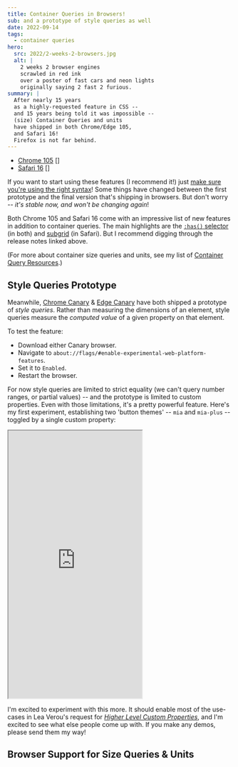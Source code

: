 ```yaml
---
title: Container Queries in Browsers!
sub: and a prototype of style queries as well
date: 2022-09-14
tags:
  - container queries
hero:
  src: 2022/2-weeks-2-browsers.jpg
  alt: |
    2 weeks 2 browser engines
    scrawled in red ink
    over a poster of fast cars and neon lights
    originally saying 2 fast 2 furious.
summary: |
  After nearly 15 years
  as a highly-requested feature in CSS --
  and 15 years being told it was impossible --
  (size) Container Queries and units
  have shipped in both Chrome/Edge 105,
  and Safari 16!
  Firefox is not far behind.
---
```


- [Chrome 105](https://developer.chrome.com/blog/new-in-chrome-105/)
  [<date-time date="2022-08-30"></date-time>]
- [Safari 16](https://webkit.org/blog/13152/webkit-features-in-safari-16-0/)
  [<date-time date="2022-09-12"></date-time>]

If you want to start using these features
(I recommend it!)
just
[make sure you're using the right syntax][syntax]!
Some things have changed
between the first prototype
and the final version that's shipping in browsers.
But don't worry --
_it's stable now, and won't be changing again_!

[syntax]: https://www.oddbird.net/2022/08/18/cq-syntax/

Both Chrome 105
and Safari 16
come with an impressive list
of new features
in addition to container queries.
The main highlights are the
[`:has()` selector](https://developer.mozilla.org/en-US/docs/Web/CSS/:has)
(in both) and
[subgrid](https://developer.mozilla.org/en-US/docs/Web/CSS/CSS_Grid_Layout/Subgrid)
(in Safari).
But I recommend digging through
the release notes linked above.

(For more about container size
queries and units,
see my list of
[Container Query Resources](/specs/contain-3/#resources).)

## Style Queries Prototype

Meanwhile,
[Chrome Canary](https://www.google.com/chrome/canary/)
&
[Edge Canary](https://www.microsoftedgeinsider.com/en-us/download)
have both shipped a prototype
of _style queries_.
Rather than measuring the dimensions
of an element,
style queries measure the
_computed value_ of a given property
on that element.

To test the feature:
- Download either Canary browser.
- Navigate to `about://flags/#enable-experimental-web-platform-features`.
- Set it to `Enabled`.
- Restart the browser.

For now
style queries are limited to strict equality
(we can't query number ranges,
or partial values) --
and the prototype is limited to
custom properties.
Even with those limitations,
it's a pretty powerful feature.
Here's my first experiment,
establishing two 'button themes' --
`mia` and `mia-plus` --
toggled by a single custom property:

<iframe
  webc:is="code-pen"
  src="https://codepen.io/miriamsuzanne/embed/abGBNNx"
  title="Style query button themes"
  height="600"
  default-tab="css,result"
></iframe>

I'm excited to experiment with this more.
It should enable most of the use-cases
in Lea Verou's request for
[_Higher Level Custom Properties_](https://github.com/w3c/csswg-drafts/issues/5624),
and I'm excited to see
what else people come up with.
If you make any demos,
please send them my way!

## Browser Support for Size Queries & Units

<figure>
  <can-i-use feature="css-container-queries"></can-i-use>
  <can-i-use feature="css-container-query-units"></can-i-use>
</figure>
